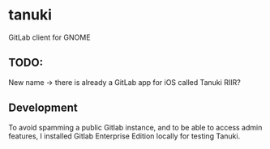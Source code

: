# tanuki

GitLab client for GNOME

## TODO:
New name → there is already a GitLab app for iOS called Tanuki
RIIR?

## Development
To avoid spamming a public Gitlab instance, and to be able to access admin features, I installed Gitlab Enterprise Edition locally for testing Tanuki.
